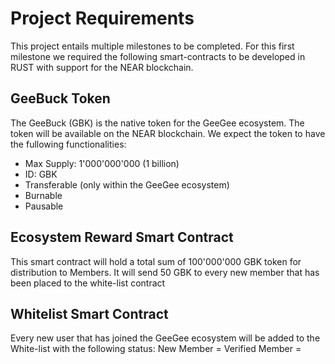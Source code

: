 # Project Requirements
This project entails multiple milestones to be completed. For this first milestone we required the following smart-contracts to be developed in RUST with support for the NEAR blockchain.

## GeeBuck Token
The GeeBuck (GBK) is the native token for the GeeGee ecosystem. The token will be available on the NEAR blockchain.
We expect the token to have the fullowing functionalities:

- Max Supply: 1'000'000'000 (1 billion)
- ID: GBK
- Transferable (only within the GeeGee ecosystem)
- Burnable
- Pausable


## Ecosystem Reward Smart Contract
This smart contract will hold a total sum of 100'000'000 GBK token for distribution to Members.
It will send 50 GBK to every new member that has been placed to the white-list contract


## Whitelist Smart Contract
Every new user that has joined the GeeGee ecosystem will be added to the White-list with the following status:
New Member = 
Verified Member = 


